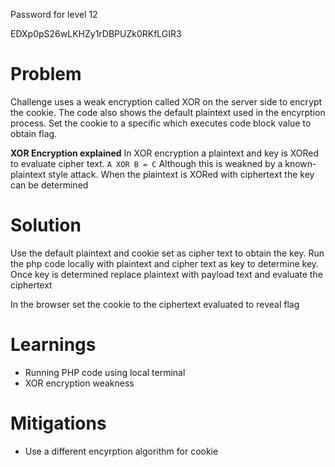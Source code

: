 Password for level 12

EDXp0pS26wLKHZy1rDBPUZk0RKfLGIR3

# Problem 
Challenge uses a weak encryption called XOR on the server side to encrypt the cookie.
The code also shows the default plaintext used in the encyrption process.
Set the cookie to a specific which executes code block  value to obtain flag.

**XOR Encryption explained**
In XOR encryption a plaintext and key is XORed to evaluate cipher text.
`A XOR B = C`
Although this is weakned by a known-plaintext style attack.
When the plaintext is XORed with ciphertext the key can be determined

# Solution
Use the default plaintext and cookie set as cipher text to obtain the key.
Run the php code locally with plaintext and cipher text as key to determine key.
Once key is determined replace plaintext with payload text and evaluate the ciphertext

In the browser set the cookie to the ciphertext evaluated to reveal flag

# Learnings
- Running PHP code using local terminal
- XOR encryption weakness

# Mitigations
- Use a different encyrption algorithm for cookie
